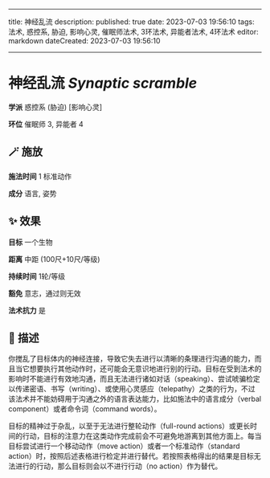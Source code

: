
---
title: 神经乱流
description: 
published: true
date: 2023-07-03 19:56:10
tags: 法术, 惑控系, 胁迫, 影响心灵, 催眠师法术, 3环法术, 异能者法术, 4环法术
editor: markdown
dateCreated: 2023-07-03 19:56:10

---

# **神经乱流** *Synaptic scramble*

**学派** 惑控系 (胁迫) \[影响心灵\] 

**环位** 催眠师 3, 异能者 4

## 🪄 施放

**施法时间** 1 标准动作

**成分** 语言, 姿势

## ✨ 效果 

**目标** 一个生物 

**距离** 中距 (100尺+10尺/等级)  

**持续时间** 1轮/等级 

**豁免** 意志，通过则无效

**法术抗力** 是

## 📖 描述

你搅乱了目标体内的神经连接，导致它失去进行以清晰的条理进行沟通的能力，而且当它想要执行其他动作时，还可能会无意识地进行别的行动。目标在受到法术的影响时不能进行有效地沟通，而且无法进行诸如对话（speaking）、尝试唬骗检定以传递密语、书写（writing）、或使用心灵感应（telepathy）之类的行为，不过该法术并不能妨碍用于沟通之外的语言表达能力，比如施法中的语言成分（verbal component）或者命令词（command words）。

目标的精神过于杂乱，以至于无法进行整轮动作（full-round actions）或更长时间的行动，目标的注意力在这类动作完成前会不可避免地游离到其他方面上。每当目标尝试进行一个移动动作（move action）或者一个标准动作（standard action）时，按照后述表格进行检定并进行替代。若按照表格得出的结果是目标无法进行的行动，那么目标则会以不进行行动（no action）作为替代。
    